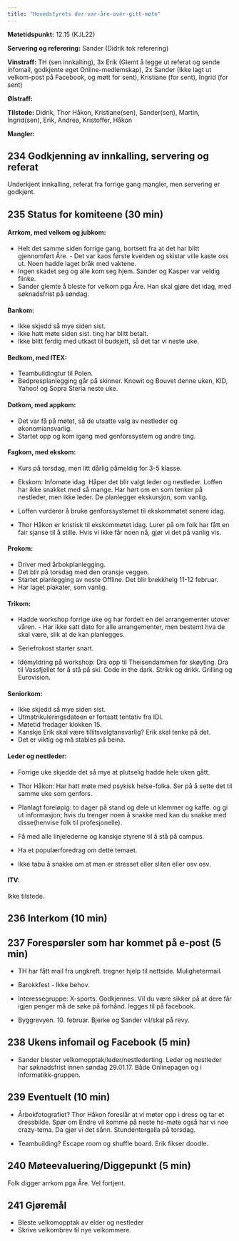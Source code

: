 ```yaml
---
title: "Hovedstyrets der-var-åre-over-gitt-møte"
---
```


**Møtetidspunkt:** 12.15 (KJL22)

**Servering og referering:** Sander (Didrik tok referering)

**Vinstraff:** TH (sen innkalling), 3x Erik (Glemt å legge ut referat og sende infomail, godkjente eget Online-medlemskap), 2x Sander (Ikke lagt ut velkom-post på Facebook, og møtt for sent), Kristiane (for sent), Ingrid (for sent)

**Ølstraff:**  

**Tilstede:** Didrik, Thor Håkon, Kristiane(sen), Sander(sen), Martin, Ingrid(sen), Erik, Andrea, Kristoffer, Håkon

**Mangler:** 

## 234 Godkjenning av innkalling, servering og referat 

Underkjent innkalling, referat fra forrige gang mangler, men servering er godkjent.


## 235 Status for komiteene (30 min)

#### Arrkom, med velkom og jubkom:

 - Helt det samme siden forrige gang, bortsett fra at det har blitt gjennomført Åre.  - Det var kaos første kvelden og skistar ville kaste oss ut. Noen hadde laget bråk med vaktene. 
 - Ingen skadet seg og alle kom seg hjem. Sander og Kasper var veldig flinke.
 - Sander glemte å bleste for velkom pga Åre. Han skal gjøre det idag, med søknadsfrist på søndag.


#### Bankom:  

 - Ikke skjedd så mye siden sist. 
 - Ikke hatt møte siden sist. ting har blitt betalt. 
 - Ikke blitt ferdig med utkast til budsjett, så det tar vi neste uke.

#### Bedkom, med ITEX:  

 - Teambuildingtur til Polen.
 - Bedpresplanlegging går på skinner. Knowit og Bouvet denne uken, KID, Yahoo! og Sopra Steria neste uke.


#### Dotkom, med appkom:

 - Det var få på møtet, så de utsatte valg av nestleder og økonomiansvarlig.
 - Startet opp og kom igang med genforssystem og andre ting.


#### Fagkom, med ekskom:  

 - Kurs på torsdag, men litt dårlig påmeldig for 3-5 klasse.

 - Ekskom: Infomøte idag. Håper det blir valgt leder og nestleder. Loffen har ikke snakket med så mange. Har hørt om en som tenker på nestleder, men ikke leder. De planlegger ekskursjon, som vanlig.

 - Loffen vurderer å bruke genforssystemet til ekskommøtet senere idag. 

 - Thor Håkon er kristisk til ekskommøtet idag. Lurer på om folk har fått en fair sjanse til å stille. Hvis vi ikke får noen nå, gjør vi det på vanlig vis.


#### Prokom:  

 - Driver med årbokplanlegging. 
 - Det blir på torsdag med den oransje veggen. 
 - Startet planlegging av neste  Offline. Det blir brekkhelg 11-12 februar.
 - Har laget plakater, som vanlig.


#### Trikom:  

 - Hadde workshop forrige uke og har fordelt en del arrangementer utover våren.  - Har ikke satt dato for alle arrangementer, men bestemt hva de skal være, slik at de kan planlegges.
 - Seriefrokost starter snart.

 - Idémyldring på workshop: Dra opp til Theisendammen for skøyting. Dra til Vassfjellet for å stå på ski. Code in the dark. Strikk og drikk. Grilling og Eurovision.

#### Seniorkom: 

 - Ikke skjedd så mye siden sist. 
 - Utmatrikuleringsdatoen er fortsatt tentativ fra IDI. 
 - Møtetid fredager klokken 15. 
 - Kanskje Erik skal være tillitsvalgtansvarlig? Erik skal tenke på det.
 - Det er viktig og må stables på beina.


#### Leder og nestleder:  

 - Forrige uke skjedde det så mye at plutselig hadde hele uken gått.

 - Thor Håkon: Har hatt møte med psykisk helse-folka. Ser på å sette det til samme uke som genfors.
 - Planlagt foreløpig: to dager på stand og dele ut klemmer og kaffe. og gi ut informasjon; hvis du trenger noen å snakke med kan du snakke med disse(henvise folk til profesjonelle).
 - Få med alle linjelederne og kanskje styrene til å stå på campus.
 - Ha et populærforedrag om dette temaet. 
 - Ikke tabu å snakke om at man er stresset eller sliten eller osv osv.


#### ITV: 

Ikke tilstede.

## 236 Interkom (10 min) 




## 237 Forespørsler som har kommet på e-post (5 min) 

 - TH har fått mail fra ungkreft. tregner hjelp til nettside. Mulighetermail.

 - Barokkfest - Ikke behov.

 - Interessegruppe: X-sports. Godkjennes. Vil du være sikker på at dere får igjen penger må de søke på forhånd. legges til på facebook.

 - Byggrevyen. 10. februar. Bjerke og Sander vil/skal på revy.


## 238 Ukens infomail og Facebook (5 min) 

 - Sander blester velkomopptak/leder/nestlederting. Leder og nestleder har søknadsfrist innen søndag 29.01.17. Både Onlinepagen og i Informatikk-gruppen. 


## 239 Eventuelt (10 min)

 - Årbokfotografiet? Thor Håkon foreslår at vi møter opp i dress og tar et dressbilde. Spør om Endre vil komme på neste hs-møte også har vi noe crazy-tema.
Da gjør vi det sånn. Stundentergalla på torsdag.

 - Teambuilding? Escape room og shuffle board. Erik fikser doodle.


## 240 Møteevaluering/Diggepunkt (5 min)

Folk digger arrkom pga Åre. Vel fortjent.
## 241 Gjøremål

 - Bleste velkomopptak av elder og nestleder
 - Skrive velkombrev til nye velkommere.
